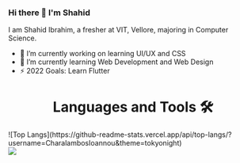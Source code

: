 ### Hi there 👋 I'm Shahid

I am Shahid Ibrahim, a fresher at VIT, Vellore, majoring in Computer Science.



- 🔭 I’m currently working on learning UI/UX and CSS
- 🌱 I’m currently learning Web Development and Web Design
- ⚡ 2022 Goals: Learn Flutter



<h1 align="center">Languages and Tools 🛠️</h1>
 ![Top Langs](https://github-readme-stats.vercel.app/api/top-langs/?username=CharalambosIoannou&theme=tokyonight)
 <br>




<img src="https://github-readme-stats.vercel.app/api?username=Shahid-03&&show_icons=true&title_color=ffffff&icon_color=bb2acf&text_color=daf7dc&bg_color=151515">
